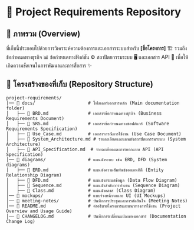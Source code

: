 # 📑 Project Requirements Repository

## 📖 ภาพรวม (Overview)
ที่เก็บนี้ประกอบไปด้วยการวิเคราะห์ความต้องการและเอกสารระบบสำหรับ **[ชื่อโครงการ]** 🏗️ รวมถึงข้อกำหนดทางธุรกิจ 📊 ข้อกำหนดทางฟังก์ชัน ⚙️ สถาปัตยกรรมระบบ 🖥️ และเอกสาร API 🔗 เพื่อให้เกิดความชัดเจนในการพัฒนาและการสื่อสาร ✨

## 📂 โครงสร้างของที่เก็บ (Repository Structure)
```
project-requirements/
│── 📁 docs/                    # โฟลเดอร์เอกสารหลัก (Main documentation folder)
│   ├── 📄 BRD.md               # เอกสารข้อกำหนดทางธุรกิจ (Business Requirements Document)
│   ├── 📄 SRS.md               # เอกสารข้อกำหนดทางซอฟต์แวร์ (Software Requirements Specification)
│   ├── 📄 Use_Case.md          # เอกสารกรณีการใช้งาน (Use Case Document)
│   ├── 📄 System_Architecture.md # รายละเอียดและแผนผังสถาปัตยกรรมระบบ (System Architecture)
│   ├── 📄 API_Specification.md  # รายละเอียดและการออกแบบ API (API Specification)
│── 📁 diagrams/                # แผนผังระบบ เช่น ERD, DFD (System diagrams)
│   ├── 📄 ERD.md               # แผนผังความสัมพันธ์ของเอนทิตี (Entity Relationship Diagram)
│   ├── 📄 DFD.md               # แผนผังกระแสข้อมูล (Data Flow Diagram)
│   ├── 📄 Sequence.md          # แผนผังลำดับการทำงาน (Sequence Diagram)
│   ├── 📄 Class.md             # แผนผังคลาส (Class Diagram)
│── 📁 mockups/                 # แบบร่างหน้าจอและ UI (UI Mockups)
│── 📁 meeting-notes/           # บันทึกการประชุมและการตัดสินใจ (Meeting Notes)
│── 📄 README.md                # คำอธิบายโครงการและแนวทางการใช้งาน (Project Overview and Usage Guide)
│── 📄 CHANGELOG.md             # บันทึกการเปลี่ยนแปลงของเอกสาร (Documentation Change Log)
```